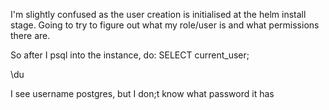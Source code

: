 I'm slightly confused as the user creation is initialised at the helm install stage. Going to try to figure out what my role/user is and what permissions there are.

So after I psql into the instance, do:
SELECT current_user;

\du

I see username postgres, but I don;t know what password it has

